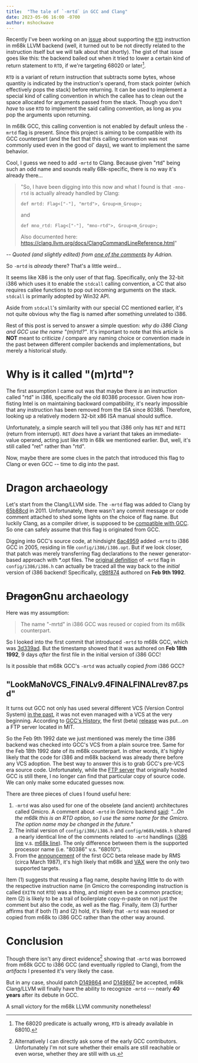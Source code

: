 ```yaml
---
title:  "The tale of `-mrtd` in GCC and Clang"
date: 2023-05-06 16:00 -0700
author: mshockwave
---
```


Recently I've been working on an [issue](https://github.com/llvm/llvm-project/issues/60554) about supporting the [`RTD`](/ref/integer-instructions.html#pf10e) instruction in m68k LLVM backend (well, it turned out to be not directly related to the instruction itself but we will talk about that shortly).
The gist of that issue goes like this: the backend bailed out when it tried to lower a certain kind of return statement to `RTD`, if we're targeting 68020 or later[^1].

[^1]: The 68020 predicate is actually wrong, `RTD` is already available in 68010.

`RTD` is a variant of return instruction that subtracts some bytes, whose quantity is indicated by the instruction's operand, from stack pointer (which effectively pops the stack) before returning.
It can be used to implement a special kind of calling convention in which the callee has to clean out the space allocated for arguments passed from the stack.
Though you don't _have_ to use `RTD` to implement the said calling convention, as long as you pop the arguments upon returning.

In m68k GCC, this calling convention is not enabled by default unless the `-mrtd` flag is present.
Since this project is aiming to be compatible with its GCC counterpart (and the fact that this calling convention was not commonly used even in the good ol' days), we want to implement the same behavior.

Cool, I guess we need to add `-mrtd` to Clang. Because given "rtd" being such an odd name and sounds really 68k-specific, there is no way it's already there...

> "So, I have been digging into this now and what I found is that `-mno-rtd` is actually already handled by Clang:
> 
> `def mrtd: Flag<["-"], "mrtd">, Group<m_Group>;`
> 
> and
> 
> `def mno_rtd: Flag<["-"], "mno-rtd">, Group<m_Group>;`
> 
> Also documented here: https://clang.llvm.org/docs/ClangCommandLineReference.html"

_-- Quoted (and slightly edited) from [one of the comments](https://github.com/llvm/llvm-project/issues/60554#issuecomment-1519005515) by Adrian._

So `-mrtd` is _already_ there? That's a little weird...

It seems like X86 is the only user of that flag. Specifically, only the 32-bit i386 which uses it to enable the `stdcall` calling convention, a CC that also requires callee functions to pop out incoming arguments on the stack.
`stdcall` is primarily adopted by Win32 API.

Aside from `stdcall`'s similarity with our special CC mentioned earlier, it's not quite obvious why the flag is named after something unrelated to i386.

Rest of this post is served to answer a simple question: *why do i386 Clang and GCC use the name "(m)rtd?"*.
It's important to note that this article is **NOT** meant to criticize / compare any naming choice or convention made in the past between different compiler backends and implementations, but merely a historical study.

# Why is it called "(m)rtd"?

The first assumption I came out was that maybe there _is_ an instruction called "rtd" in i386, specifically the old 80386 processor.
Given how iron-fisting Intel is on maintaining backward compatibility, it's nearly impossible that any instruction has been removed from the ISA since 80386. Therefore, looking up a relatively modern 32-bit x86 ISA manual should suffice.

Unfortunately, a simple search will tell you that i386 only has `RET` and `RETI` (return from interrupt).
`RET` _does_ have a variant that takes an immediate-value operand, acting just like `RTD` in 68k we mentioned earlier. But, well, it's still called "ret" rather than "rtd".

Now, maybe there are some clues in the patch that introduced this flag to Clang or even GCC -- time to dig into the past.

# Dragon archaeology

Let's start from the Clang/LLVM side. The `-mrtd` flag was added to Clang by [65b88cd](https://github.com/llvm/llvm-project/commit/65b88cdb3bd34e5000b30533fa1599c959029719) in 2011.
Unfortunately, there wasn't any commit message or code comment attached to shed some lights on the choice of flag name.
But luckily Clang, as a compiler driver, is supposed to be [compatible with GCC](https://clang.llvm.org/docs/DriverInternals.html#gcc-compatibility). So one can safely assume that this flag is originated from GCC.

Digging into GCC's source code, at hindsight [6ac4959](https://gcc.gnu.org/git/?p=gcc.git;a=commit;h=6ac49599123d5d649107b8d7fd0674a8fb1afdbe) added `-mrtd` to i386 GCC in 2005, residing in file `config/i386/i386.opt`.
But if we look closer, that patch was merely transferring flag declarations to the newer generator-based approach with *.opt files.
The [original definition](https://gcc.gnu.org/git?p=gcc.git;a=blob;f=gcc/config/i386/i386.h;h=5854944c8ec2b7b054a6c9f3aacb35778c46e67c;hb=0e5d569cd56e49dd5be9a67d553f0c007ff5436c#l357) of `-mrtd` flag in `config/i386/i386.h` can actually be traced all the way back to the _initial_ version of i386 backend!
Specifically, [c98f874](https://gcc.gnu.org/git/?p=gcc.git;a=commit;h=c98f874233428d7e6ba83def7842fd703ac0ddf1) authored on **Feb 9th 1992**.

# ~~Dragon~~Gnu archaeology

Here was my assumption:
> The name "-mrtd" in i386 GCC was reused or copied from its m68k counterpart.  

So I looked into the first commit that introduced `-mrtd` to m68k GCC, which was [3d339ad](https://gcc.gnu.org/git/?p=gcc.git;a=commit;h=3d339ad2b6fa7849631f4cf485efb71638687981).
But the timestamp showed that it was authored on **Feb 18th 1992**, 9 days _after_ the first file in the initial version of i386 GCC!

Is it possible that m68k GCC's `-mrtd` was actually copied _from_ i386 GCC?

## "LookMaNoVCS_FINALv9.4FINALFINALrev87.psd"

It turns out GCC not only has used several different VCS (Version Control System) [in the past](https://mpoquet.github.io/blog/2020-08-vcs-adoption-in-floss/index.html), it was not even managed with a VCS at the very beginning.
According to [GCC's History](https://gcc.gnu.org/wiki/History), the first (beta) [release](https://groups.google.com/g/mod.compilers/c/ynAVuwR7dPw/m/-IirjtgwPxsJ) was put...on a FTP server located in MIT.

So the Feb 9th 1992 date we just mentioned was merely the time i386 backend was checked into GCC's VCS from a plain source tree. Same for the Feb 18th 1992 date of its m68k counterpart.
In other words, it's highly likely that the code for i386 and m68k backend was already there before any VCS adoption.
The best way to answer this is to grab GCC's pre-VCS era source code. Unfortunately, while the [FTP server](http://prep.ai.mit.edu/gnu/) that originally hosted GCC is still there, I no longer can find that particular copy of source code.
We can only make some educated guesses now.

There are three pieces of clues I found useful here:
  1. `-mrtd` was also used for one of the obselete (and ancient) architectures called Gmicro. A comment about `-mrtd` in Gmicro backend [said](https://gcc.gnu.org/git?p=gcc.git;a=blob;f=gcc/config/gmicro/gmicro.h;h=3d50048a13a0dded561039162d15e0acd4ec6e91;hb=44f0c3edadbe3baa3ed045a4a9917719dd65029b#l461): _"...On the m68k this is an RTD option, so I use the same name for the Gmicro. The option name may be changed in the future."_
  2. The initial version of `config/i386/i386.h` and `config/m68k/m68k.h` shared a nearly identical line of the comments related to `-mrtd` handlings ([i386 line](https://gcc.gnu.org/git/?p=gcc.git;a=blob;f=gcc/config/i386/i386.h;h=c0cd287b3d2f0c5d66baf1b8ed168239639771e9;hb=c98f874233428d7e6ba83def7842fd703ac0ddf1#l517) v.s. [m68k line](https://gcc.gnu.org/git/?p=gcc.git;a=blob;f=gcc/config/m68k/m68k.h;h=2fea1a12357cfc0ca2cce6fc3351cebc3c9429a8;hb=3d339ad2b6fa7849631f4cf485efb71638687981#l739)). The only difference between them is the supported processor name (i.e. "80386" v.s. "68010"). 
  3. From the [announcement](https://groups.google.com/g/mod.compilers/c/ynAVuwR7dPw/m/-IirjtgwPxsJ) of the first GCC beta release made by RMS (circa March 1987), it's high likely that m68k and [VAX](https://en.wikipedia.org/wiki/VAX) were the only two supported targets.

Item (1) suggests that reusing a flag name, despite having little to do with the respective instruction name (in Gmicro the corresponding instruction is called `EXITN` not `RTD`) was a thing, and might even be a common practice;
item (2) is likely to be a trail of boilerplate copy-n-paste on not just the comment but also the code, as well as the flag.
Finally, item (3) further affirms that if both (1) and (2) hold, it's likely that `-mrtd` was reused or copied from m68k to i386 GCC rather than the other way around.

# Conclusion
Though there isn't any direct evidence[^about_email] showing that `-mrtd` was borrowed from m68k GCC to i386 GCC (and eventually rippled to Clang), from the _artifacts_ I presented it's very likely the case.

But in any case, should patch [D149864](https://reviews.llvm.org/D149864) and [D149867](https://reviews.llvm.org/D149867) be accepted, m68k Clang/LLVM will finally have the ability to recognize `-mrtd` --- nearly **40 years** after its debute in GCC.

A small victory for the m68k LLVM community nonetheless!

[^about_email]: Alternatively I can directly ask some of the early GCC contributors. Unfortunately I'm not sure whether their emails are still reachable or even worse, whether they are still with us.